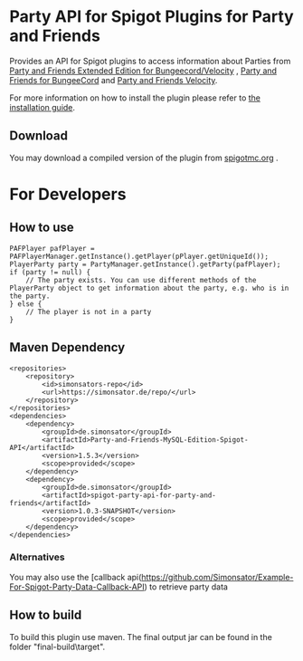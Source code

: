 # Party API for Spigot Plugins for Party and Friends

Provides an API for Spigot plugins to access information about Parties
from [Party and Friends Extended Edition for Bungeecord/Velocity](https://www.spigotmc.org/resources/party-and-friends-extended-edition-for-bungeecord-velocity-supports-1-7-1-19.10123/)
, [Party and Friends for BungeeCord](https://www.spigotmc.org/resources/party-and-friends-for-bungeecord-supports-1-7-x-to-1-19-x.9531/)
and [Party and Friends Velocity](https://forums.papermc.io/threads/party-and-friends-for-velocity-version-1-0-87.317/).

For more information on how to install the plugin please refer
to [the installation guide](https://github.com/Simonsator/Party-API-For-Spigot/wiki/Installation).

## Download

You may download a compiled version of the plugin from
[spigotmc.org](https://www.spigotmc.org/resources/spigot-party-api-for-party-and-friends-extended-redisbungee-required.39751/)
.

# For Developers

## How to use

```
PAFPlayer pafPlayer = PAFPlayerManager.getInstance().getPlayer(pPlayer.getUniqueId());
PlayerParty party = PartyManager.getInstance().getParty(pafPlayer);
if (party != null) {
	// The party exists. You can use different methods of the PlayerParty object to get information about the party, e.g. who is in the party.
} else {
	// The player is not in a party
}
```

## Maven Dependency

```
<repositories>
	<repository>
		<id>simonsators-repo</id>
		<url>https://simonsator.de/repo/</url>
	</repository>
</repositories>
<dependencies>
	<dependency>
		<groupId>de.simonsator</groupId>
		<artifactId>Party-and-Friends-MySQL-Edition-Spigot-API</artifactId>
		<version>1.5.3</version>
		<scope>provided</scope>
	</dependency>
	<dependency>
		<groupId>de.simonsator</groupId>
		<artifactId>spigot-party-api-for-party-and-friends</artifactId>
		<version>1.0.3-SNAPSHOT</version>
		<scope>provided</scope>
	</dependency>
</dependencies>
```

### Alternatives

You may also use the [callback api(https://github.com/Simonsator/Example-For-Spigot-Party-Data-Callback-API) to retrieve
party data

## How to build

To build this plugin use maven. The final output jar can be found in the folder "final-build\target".